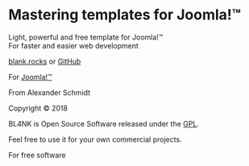 # Mastering templates for Joomla!™

Light, powerful and free template for Joomla!™  
For faster and easier web development

[blank.rocks](http://blank.rocks) or [GitHub](https://github.com/Bloggerschmidt/Blank)

For [Joomla!™](https://www.joomla.org/)

From Alexander Schmidt

Copyright © 2018

BL4NK is Open Source Software released under the [GPL](https://www.gnu.org/licenses/gpl-3.0.en.html).

Feel free to use it for your own commercial projects.

For free software

